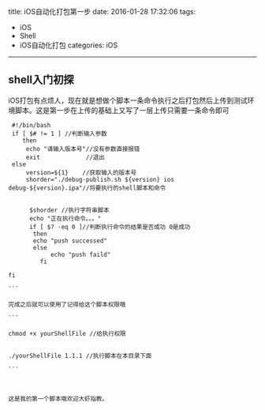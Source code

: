 title: iOS自动化打包第一步
date: 2016-01-28 17:32:06
tags:
- iOS
- Shell
- iOS自动化打包
categories: iOS
---
## shell入门初探
iOS打包有点烦人，现在就是想做个脚本一条命令执行之后打包然后上传到测试环境脚本。这是第一步在上传的基础上又写了一层上传只需要一条命令即可

``` 
 #!/bin/bash 
 if [ $# != 1 ] //判断输入参数
    then
     echo "请输入版本号"//没有参数直接报错
     exit             //退出
 else
     version=${1}    //获取输入的版本号
     shorder="./debug-publish.sh ${version} ios debug-${version}.ipa"//将要执行的shell脚本和命令


      $shorder //执行字符串脚本
      echo "正在执行命令。。。"
      if [ $? -eq 0 ]//判断执行命令的结果是否成功 0是成功
       then
       echo "push successed"
       else
            echo "push faild"
         fi

fi
                                                                                                 ```
                                                                                                 完成之后就可以使用了记得给这个脚本权限哦
                                                                                                 ```
                                                                                                 chmod +x yourShellFile //给执行权限

                                                                                                 ./yourShellFile 1.1.1 //执行脚本在本目录下面
                                                                                                 ```


                                                                                                 这是我的第一个脚本哦欢迎大虾指教。


